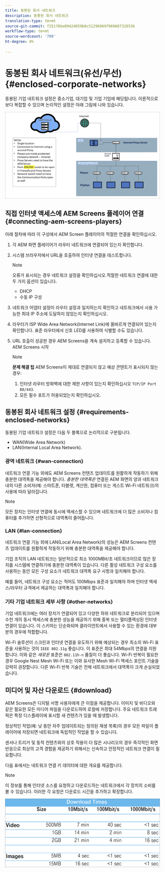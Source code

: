 ```yaml
---
title: 동봉된 회사 네트워크
description: 동봉된 회사 네트워크
translation-type: tm+mt
source-git-commit: f25176be89424059b8c51296969f069687328536
workflow-type: tm+mt
source-wordcount: '709'
ht-degree: 0%

---
```



# 동봉된 회사 네트워크(유선/무선) {#enclosed-corporate-networks}

동봉된 기업 네트워크 설정은 중소기업, 대기업 및 기업 기업에 해당됩니다. 이론적으로 보다 복잡할 수 있으며 논리적인 설정은 아래 그림에 나와 있습니다.

![](/help/using/assets/enclosed-network-1.png)


## 직접 인터넷 액세스에 AEM Screens 플레이어 연결 {#connecting-aem-screens-players}

아래 절차에 따라 이 구성에서 AEM Screen 플레이어의 적절한 연결을 확인하십시오.

1. 각 AEM 화면 플레이어가 라우터 네트워크에 연결되어 있는지 확인합니다.
1. 시스템 브라우저에서 URL을 호출하여 인터넷 연결을 테스트합니다.

   >[!NOTE]
   >오류가 표시되는 경우 네트워크 설정을 확인하십시오.적절한 네트워크 연결에 대한 두 가지 옵션이 있습니다.
   >* DHCP
   >* 수동 IP 구성


1. 네트워크 어댑터 설정이 라우터 설정과 일치하는지 확인하고 네트워크에서 사용 가능한 최대 IP 주소에 도달하지 않았는지 확인하십시오.

1. 라우터가 ISP Wide Area Network(Internet Link)에 올바르게 연결되어 있는지 확인합니다. 표준 라우터에서 신호 LED를 사용하여 식별할 수도 있습니다.
1. URL 호출이 성공한 경우 AEM Screens을 계속 설치하고 등록할 수 있습니다. AEM Screens 시작

   >[!NOTE]
   >**문제 해결 팁**
   >AEM Screens이 제대로 연결되지 않고 예상 콘텐트가 표시되지 않는 경우:
   >
   >1. 인터넷 라우터 방화벽에 대한 제한 사항이 있는지 확인하십시오 `TCP/IP Port 80/443`.
   >1. 모든 필수 포트가 허용되었는지 확인하십시오.


## 동봉된 회사 네트워크 설정 {#requirements-enclosed-networks}

동봉된 기업 네트워크 설정은 다음 두 블록으로 논리적으로 구분됩니다.

* WAN(Wide Area Network)
* LAN(Internal Local Area Network).

### 광역 네트워크 {#wan-connection}

네트워크 연결 기능 외에도 AEM Screens 컨텐츠 업데이트를 원활하게 작동하기 위해 충분한 대역폭을 제공해야 합니다.
*충분한 대역폭은* 연결된 AEM 화면의 양과 네트워크 내의 다른 소비자(예: 스마트폰, 타블렛, 계산원, 컴퓨터 또는 게스트 Wi-Fi 네트워크)의 사용에 따라 달라집니다.

>[!NOTE]
>
>모든 장치는 인터넷 연결에 동시에 액세스할 수 있으며 네트워크에 더 많은 소비자나 컴퓨터를 추가하면 선형적으로 대역폭이 줄어듭니다.

### LAN {#lan-connection}

네트워크 연결 기능 외에 LAN(Local Area Network)의 성능은 AEM Screens 컨텐츠 업데이트를 원활하게 작동하기 위해 충분한 대역폭을 제공해야 합니다.

기업 조직의 LAN 네트워크는 일반적으로 최소 1000MBit/초 네트워크이므로 많은 장치를 시스템에 연결하기에 충분한 대역폭이 있습니다. 다른 활성 네트워크 구성 요소를 사용하는 동안 모든 구성 요소가 네트워크 대역폭 요구 사항과 일치해야 합니다.

예를 들어, 네트워크 구성 요소는 적어도 100Mbps 표준과 일치해야 하며 인터넷 액세스/라우터 규격에서 제공하는 대역폭과 일치해야 합니다.

### 기타 기업 네트워크 세부 사항 {#other-networks}

기업 네트워크에는 여러 장치가 연결되어 있고 다양한 하위 네트워크로 분리되어 있으며 수천 개의 동시 액세스에 충분한 성능을 제공하기 위해 중복 또는 멀티플렉싱된 인터넷 연결이 있습니다.
이 스키마는 단순화되며 클라이언트에서 사용할 수 있는 환경에 대부분의 경우에 적합합니다.

Wi-Fi 솔루션이 스크린과 인터넷 연결을 유도하기 위해 예상되는 경우 최소의 Wi-Fi 표준을 사용하는 것이 `IEEE 802.11g` 좋습니다. 이 표준은 최대 54Mbps의 연결을 지원합니다. 이와 같은 *새로운* 표준은 `802.11h-n` 품질이 더 좋습니다. Wi-Fi 반복이 필요한 경우 Google Nest Mesh Wi-Fi 또는 이와 유사한 Mesh Wi-Fi 액세스 포인트 기술을 강력히 권장합니다.
다른 Wi-Fi 반복 기술은 전체 네트워크에서 대역폭이 크게 손실되었습니다.

## 미디어 및 자산 다운로드 {#download}

AEM Screens은 디지털 서명 사용자에게 큰 이점을 제공합니다. 이미지 및 비디오와 같은 필요한 모든 미디어 파일을 다운로드하여 로컬에 저장합니다. 주요 네트워크 트래픽은 특정 디스플레이에 표시할 새 컨텐츠가 있을 때 발생합니다.

정상적인 작업(예: 낮 동안 자주 업데이트되는 정의된 재생 목록)의 경우 모든 파일이 플레이어에 저장되면 네트워크에 독립적인 작업을 할 수 있습니다.

센서나 트리거 및 동적 컨텐츠와의 상호 작용이 더 많은 시나리오의 경우 즉각적인 화면 반응으로 최상의 고객 경험을 제공하기 위해서는 신속하고 안정적인 네트워크 연결이 필요합니다.

다음 표에서는 네트워크 연결 키 데이터에 대한 개요를 제공합니다.

>[!NOTE]
>
>이 정보를 통해 인터넷 소스를 요청하고 다운로드하는 네트워크에서 각 장치의 소비를 볼 수 있습니다. 이러한 각 요청은 다운로드 시간을 추가하고 확장합니다.

![](/help/using/assets/enclosed-network-download.png)
